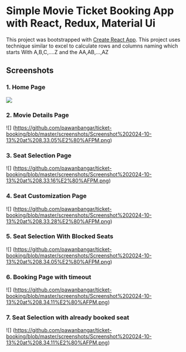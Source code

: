# Simple Movie Ticket Booking App with React, Redux, Material Ui

This project was bootstrapped with [Create React App](https://github.com/facebook/create-react-app).
This project uses technique similar to excel to calculate rows and columns naming
which starts With A,B,C,....Z and the AA,AB,...,AZ

## Screenshots

### 1. Home Page
![](https://github.com/pawanbangar/ticket-booking/blob/master/screenshots/Screenshot%202024-10-13%20at%208.32.53%E2%80%AFPM.png)

### 2. Movie Details Page
![] (https://github.com/pawanbangar/ticket-booking/blob/master/screenshots/Screenshot%202024-10-13%20at%208.33.05%E2%80%AFPM.png)

### 3. Seat Selection Page
![] (https://github.com/pawanbangar/ticket-booking/blob/master/screenshots/Screenshot%202024-10-13%20at%208.33.16%E2%80%AFPM.png)

### 4. Seat Customization Page
![] (https://github.com/pawanbangar/ticket-booking/blob/master/screenshots/Screenshot%202024-10-13%20at%208.33.28%E2%80%AFPM.png)

### 5. Seat Selection With Blocked Seats
![] (https://github.com/pawanbangar/ticket-booking/blob/master/screenshots/Screenshot%202024-10-13%20at%208.34.05%E2%80%AFPM.png)

### 6. Booking Page with timeout
![] (https://github.com/pawanbangar/ticket-booking/blob/master/screenshots/Screenshot%202024-10-13%20at%208.34.11%E2%80%AFPM.png)

### 7. Seat Selection with already booked seat
![] (https://github.com/pawanbangar/ticket-booking/blob/master/screenshots/Screenshot%202024-10-13%20at%208.34.11%E2%80%AFPM.png)
